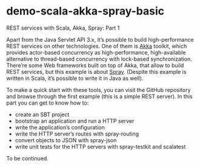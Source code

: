 # demo-scala-akka-spray-basic

REST services with Scala, Akka, Spray: Part 1

Apart from the Java Servlet API 3.x, it’s possible to build high-performance REST services on other technologies. One of them is [Akka](http://akka.io/) toolkit, which provides actor-based concurrency as high-performance, high-available alternative to thread-based concurrency with lock-based synchronization. There’re some Web frameworks built on top of Akka, that allow to build REST services, but this example is about [Spray](http://spray.io/). (Despite this example is written in Scala, it’s possible to write it in Java as well).

To make a quick start with these tools, you can visit the GitHub repository and browse through the first example (this is a simple REST server). In this part you can get to know how to:

* create an SBT project
* bootstrap an application and run a HTTP server
* write the application’s configuration
* write the HTTP server’s routes with spray-routing
* convert objects to JSON with spray-json
* write unit tests for the HTTP servers with spray-testkit and scalatest

To be continued.
